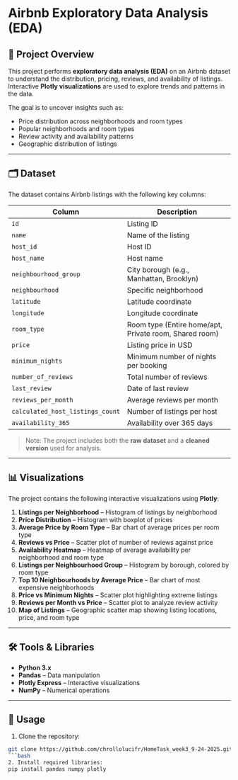 # Airbnb Exploratory Data Analysis (EDA)

## 📌 Project Overview
This project performs **exploratory data analysis (EDA)** on an Airbnb dataset to understand the distribution, pricing, reviews, and availability of listings. Interactive **Plotly visualizations** are used to explore trends and patterns in the data.

The goal is to uncover insights such as:
- Price distribution across neighborhoods and room types  
- Popular neighborhoods and room types  
- Review activity and availability patterns  
- Geographic distribution of listings  

---

## 🗂 Dataset
The dataset contains Airbnb listings with the following key columns:

| Column | Description |
|--------|-------------|
| `id` | Listing ID |
| `name` | Name of the listing |
| `host_id` | Host ID |
| `host_name` | Host name |
| `neighbourhood_group` | City borough (e.g., Manhattan, Brooklyn) |
| `neighbourhood` | Specific neighborhood |
| `latitude` | Latitude coordinate |
| `longitude` | Longitude coordinate |
| `room_type` | Room type (Entire home/apt, Private room, Shared room) |
| `price` | Listing price in USD |
| `minimum_nights` | Minimum number of nights per booking |
| `number_of_reviews` | Total number of reviews |
| `last_review` | Date of last review |
| `reviews_per_month` | Average reviews per month |
| `calculated_host_listings_count` | Number of listings per host |
| `availability_365` | Availability over 365 days |

> Note: The project includes both the **raw dataset** and a **cleaned version** used for analysis.

---

## 📊 Visualizations
The project contains the following interactive visualizations using **Plotly**:

1. **Listings per Neighborhood** – Histogram of listings by neighborhood  
2. **Price Distribution** – Histogram with boxplot of prices  
3. **Average Price by Room Type** – Bar chart of average prices per room type  
4. **Reviews vs Price** – Scatter plot of number of reviews against price  
5. **Availability Heatmap** – Heatmap of average availability per neighborhood and room type  
6. **Listings per Neighbourhood Group** – Histogram by borough, colored by room type  
7. **Top 10 Neighbourhoods by Average Price** – Bar chart of most expensive neighborhoods  
8. **Price vs Minimum Nights** – Scatter plot highlighting extreme listings  
9. **Reviews per Month vs Price** – Scatter plot to analyze review activity  
10. **Map of Listings** – Geographic scatter map showing listing locations, price, and room type  

---

## 🛠 Tools & Libraries
- **Python 3.x**  
- **Pandas** – Data manipulation  
- **Plotly Express** – Interactive visualizations  
- **NumPy** – Numerical operations  

---

## 🔄 Usage
1. Clone the repository:
```bash
git clone https://github.com/chrollolucifr/HomeTask_week3_9-24-2025.git
```bash
2. Install required libraries:
pip install pandas numpy plotly
